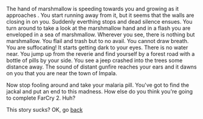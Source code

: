 The hand of marshmallow is speeding towards you and growing as it approaches
. You start running away from it, but it seems that the walls are closing
 in on you. Suddenly everthing stops and dead silence ensues. You turn
around to take a look at the marshmallow hand and in a flash you are 
enveloped in a sea of marshmallow. Wherever you see, there is nothing but 
marshmallow. You flail and trash but to no avail. You cannot draw breath. 
You are suffocating! It starts getting dark to your eyes. 
There is no water near.
You jump up from the reverie and find yourself by a forest road with a 
bottle of pills by your side. You see a jeep crashed into the trees some 
distance away. The sound of distant gunfire reaches your ears and it dawns
on you that you are near the town of Impala.

Now stop fooling around and take your malaria pill. You've got to find the
jackal and put an end to this madness. How else do you think you're
going to complete FarCry 2. Huh?

This story sucks? OK, go [back](../marshmallow.md)
